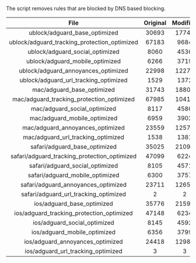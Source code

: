 The script removes rules that are blocked by DNS based blocking.


| File | Original | Modified |
|:----:|:-----:|:-----:|
| ublock/adguard_base_optimized | 30693 | 17742 |
| ublock/adguard_tracking_protection_optimized | 67183 | 9684 |
| ublock/adguard_social_optimized | 8060 | 4536 |
| ublock/adguard_mobile_optimized | 6266 | 3719 |
| ublock/adguard_annoyances_optimized | 22998 | 12270 |
| ublock/adguard_url_tracking_optimized | 1529 | 1372 |
| mac/adguard_base_optimized | 31743 | 18802 |
| mac/adguard_tracking_protection_optimized | 67985 | 10418 |
| mac/adguard_social_optimized | 8117 | 4586 |
| mac/adguard_mobile_optimized | 6959 | 3902 |
| mac/adguard_annoyances_optimized | 23559 | 12577 |
| mac/adguard_url_tracking_optimized | 1538 | 1381 |
| safari/adguard_base_optimized | 35025 | 21091 |
| safari/adguard_tracking_protection_optimized | 47099 | 6224 |
| safari/adguard_social_optimized | 8105 | 4571 |
| safari/adguard_mobile_optimized | 6300 | 3757 |
| safari/adguard_annoyances_optimized | 23711 | 12654 |
| safari/adguard_url_tracking_optimized | 2 | 2 |
| ios/adguard_base_optimized | 35776 | 21599 |
| ios/adguard_tracking_protection_optimized | 47148 | 6234 |
| ios/adguard_social_optimized | 8145 | 4592 |
| ios/adguard_mobile_optimized | 6356 | 3799 |
| ios/adguard_annoyances_optimized | 24418 | 12987 |
| ios/adguard_url_tracking_optimized | 3 | 3 |